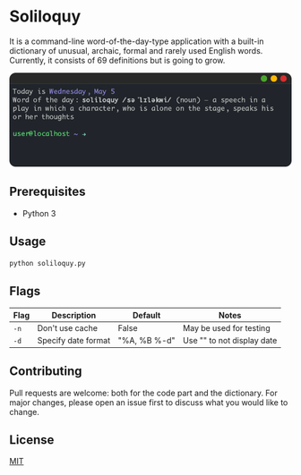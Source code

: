 # Soliloquy

It is a command-line word-of-the-day-type application with a built-in dictionary of unusual, archaic, formal and rarely used English words. Currently, it consists of 69 definitions but is going to grow.

![](promo_pic.png)

## Prerequisites

-   Python 3

## Usage

```bash
python soliloquy.py
```

## Flags

| Flag | Description         | Default      | Notes                      |
| ---- | ------------------- | ------------ | -------------------------- |
| `-n` | Don't use cache     | False        | May be used for testing    |
| `-d` | Specify date format | "%A, %B %-d" | Use "" to not display date |

## Contributing

Pull requests are welcome: both for the code part and the dictionary. For major changes, please open an issue first to discuss what you would like to change.

## License

[MIT](LICENSE)
